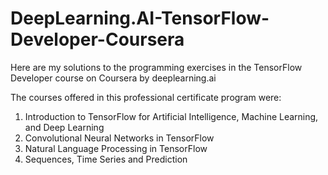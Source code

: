 # DeepLearning.AI-TensorFlow-Developer-Coursera
Here are my solutions to the programming exercises in the TensorFlow Developer course on Coursera by deeplearning.ai

The courses offered in this professional certificate program were:

1. Introduction to TensorFlow for Artificial Intelligence, Machine Learning, and Deep Learning
2. Convolutional Neural Networks in TensorFlow
3. Natural Language Processing in TensorFlow
4. Sequences, Time Series and Prediction

